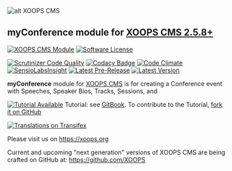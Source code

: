 ![alt XOOPS CMS](https://xoops.org/images/logoXoops4GithubRepository.png)
## myConference module for [XOOPS CMS 2.5.8+](https://xoops.org)
[![XOOPS CMS Module](https://img.shields.io/badge/XOOPS%20CMS-Module-blue.svg)](https://xoops.org)
[![Software License](https://img.shields.io/badge/license-GPL-brightgreen.svg?style=flat)](LICENSE)
 
[![Scrutinizer Code Quality](https://img.shields.io/scrutinizer/g/mambax7/myconference.svg?style=flat)](https://scrutinizer-ci.com/g/mambax7/myconference/?branch=master)
[![Codacy Badge](https://api.codacy.com/project/badge/grade/07d592d38e4e4b3699a5b8f0c2d54410)](https://www.codacy.com/app/mambax7/myconference)
[![Code Climate](https://img.shields.io/codeclimate/github/mambax7/myconference.svg?style=flat)](https://codeclimate.com/github/mambax7/myconference)
[![SensioLabsInsight](https://insight.sensiolabs.com/projects/85bce761-0480-4e7c-9103-5357cb7f462b/mini.png)](https://insight.sensiolabs.com/projects/85bce761-0480-4e7c-9103-5357cb7f462b)
[![Latest Pre-Release](https://img.shields.io/github/tag/XoopsModules25x/myconference.svg?style=flat)](https://github.com/XoopsModules25x/myconference/tags/)
[![Latest Version](https://img.shields.io/github/release/XoopsModules25x/myconference.svg?style=flat)](https://github.com/XoopsModules25x/myconference/releases/)

**myConference** module for [XOOPS CMS](https://xoops.org) is for creating a Conference event with Speeches, Speaker Bios, Tracks, Sessions, and 

[![Tutorial Available](https://xoops.org/images/tutorial-available-blue.svg)](https://www.gitbook.com/book/xoops/xoops-myconference-module/) Tutorial: see [GitBook](https://www.gitbook.com/book/xoops/xoops-myconference-module/). 
To contribute to the Tutorial, [fork it on GitHub](https://github.com/XoopsDocs/myconference-tutorial)

[![Translations on Transifex](https://xoops.org/images/translations-transifex-blue.svg)](https://www.transifex.com/xoops) 

Please visit us on https://xoops.org

Current and upcoming "next generation" versions of XOOPS CMS are being crafted on GitHub at: https://github.com/XOOPS
